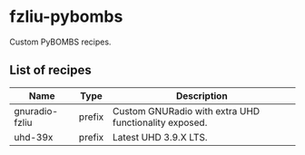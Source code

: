 # fzliu-pybombs

Custom PyBOMBS recipes.

## List of recipes

| Name                    | Type   | Description
|-------------------------|--------|--------------------------------------------------------------------------
| gnuradio-fzliu          | prefix | Custom GNURadio with extra UHD functionality exposed.
| uhd-39x                 | prefix | Latest UHD 3.9.X LTS.

